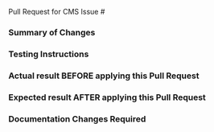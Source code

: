 Pull Request for CMS Issue #

### Summary of Changes



### Testing Instructions



### Actual result BEFORE applying this Pull Request



### Expected result AFTER applying this Pull Request



### Documentation Changes Required

